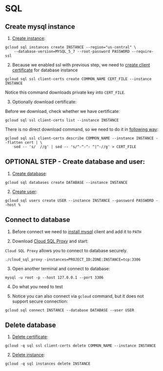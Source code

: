 # SQL 

## Create mysql instance

1. [Create instance]:

```
gcloud sql instances create INSTANCE --region="us-central" \ 
    --database-version=MYSQL_5_7 --root-password PASSWORD --require-ssl
```

2. Because we enabled ssl with previous step, we need to [create client certificate] for database instance

```
gcloud sql ssl client-certs create COMMON_NAME CERT_FILE --instance INSTANCE
``` 

Notice this command downloads private key into `CERT_FILE`.

3. Optionally download certificate:

Before we download, check whether we have certificate:

```
gcloud sql ssl client-certs list --instance INSTANCE
```

There is no direct download command, so we need to do it in [following way]:

```
gcloud sql ssl client-certs describe COMMON_NAME --instance INSTANCE --flatten cert | \ 
    sed -- 's/  //g' | sed -- 's/^-^-^- ^|^-//g' > CERT_FILE
```

## OPTIONAL STEP - Create database and user:

1. [Create database]:

```
gcloud sql databases create DATABASE --instance INSTANCE
```

2. [Create user]:

```
gcloud sql users create USER --instance INSTANCE --password PASSWORD --host %
```

## Connect to database

1. Before connect we need to [install mysql] client and add it to `PATH`

2. Download [Cloud SQL Proxy] and start:

`Cloud SQL Proxy` allows you to connect to database securely.
 
```
./cloud_sql_proxy -instances=PROJECT_ID:ZONE:INSTANCE=tcp:3306
```

3. Open another terminal and connect to database:

```
mysql -u root -p --host 127.0.0.1 --port 3306
```

4. Do what you need to test

5. Notice you can also connect via `gcloud` command, but it does not support secure connection:

```
gcloud sql connect INSTANCE --database DATABASE --user USER
```

## Delete database

1. [Delete certificate]:

```
gcloud -q sql ssl client-certs delete COMMON_NAME --instance INSTANCE
```

2. [Delete instance]: 

```
gcloud -q sql instances delete INSTANCE
```

[Create instance]: https://cloud.google.com/sdk/gcloud/reference/sql/instances/create
[create client certificate]: https://cloud.google.com/sdk/gcloud/reference/sql/ssl/client-certs/create
[Delete certificate]: https://cloud.google.com/sdk/gcloud/reference/sql/ssl/client-certs/delete
[Delete instance]: https://cloud.google.com/sdk/gcloud/reference/sql/instances/delete
[Create database]: https://cloud.google.com/sdk/gcloud/reference/sql/databases/create
[Create user]: https://cloud.google.com/sdk/gcloud/reference/sql/users/create
[following way]: https://cloud.google.com/sdk/gcloud/reference/sql/ssl/client-certs/describe
[install mysql]: https://dev.mysql.com/downloads/mysql/
[Cloud SQL Proxy]: https://cloud.google.com/sql/docs/mysql/connect-admin-proxy